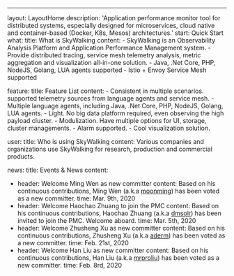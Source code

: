 ---
layout: LayoutHome
description: 'Application performance monitor tool for distributed systems, especially designed for microservices, cloud native and container-based (Docker, K8s, Mesos) architectures.'
start: Quick Start
what:
  title: What is SkyWalking
  content:
    - SkyWalking is an Observability Analysis Platform and Application Performance Management system.
    - Provide distributed tracing, service mesh telemetry analysis, metric aggregation and visualization all-in-one solution.
    - Java, .Net Core, PHP, NodeJS, Golang, LUA agents supported
    - Istio + Envoy Service Mesh supported

feature:
  title: Feature List
  content:
    - Consistent in multiple scenarios. supported telemetry sources from language agents and service mesh.
    - Multiple language agents, including Java, .Net Core, PHP, NodeJS, Golang, LUA agents.
    - Light. No big data platform required, even observing the high payload cluster.
    - Modulization. Have multiple options for UI, storage, cluster managements.
    - Alarm supported.
    - Cool visualization solution.

user:
  title: Who is using SkyWalking
  content: Various companies and organizations use SkyWalking for research, production and commercial products.

news:
  title: Events & News
  content:
  - header: Welcome Ming Wen as new committer
    content: Based on his continuous contributions, Ming Wen (a.k.a [moonming](https://github.com/moonming)) has been voted as a new committer.
    time: Mar. 9th, 2020
  - header: Welcome Haochao Zhuang to join the PMC
    content: Based on his continuous contributions, Haochao Zhuang (a.k.a [dmsolr](https://github.com/dmsolr)) has been invited to join the PMC. Welcome aboard.
    time: Mar. 5th, 2020
  - header: Welcome Zhusheng Xu as new committer
    content: Based on his continuous contributions, Zhusheng Xu (a.k.a [aderm](https://github.com/aderm)) has been voted as a new committer.
    time: Feb. 21st, 2020
  - header: Welcome Han Liu as new committer
    content: Based on his continuous contributions, Han Liu (a.k.a [mrproliu](https://github.com/mrproliu)) has been voted as a new committer.
    time: Feb. 8rd, 2020
